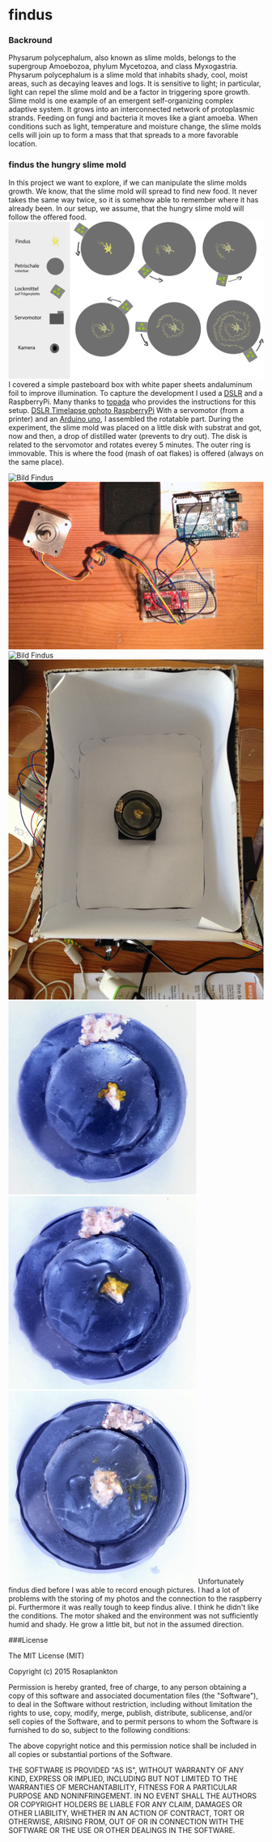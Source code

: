 # findus

### Backround

Physarum polycephalum, also known as slime molds, belongs to the supergroup Amoebozoa, phylum Mycetozoa, and class Myxogastria. Physarum polycephalum is a slime mold that inhabits shady, cool, moist areas, such as decaying leaves and logs. It is sensitive to light; in particular, light can repel the slime mold and be a factor in triggering spore growth.
Slime mold is one example of an emergent self-organizing complex adaptive system.
It grows into an interconnected network of protoplasmic strands.
Feeding on fungi and bacteria it moves like a giant amoeba. When conditions such as light, temperature and moisture change,
the slime molds cells will join up to form a mass that that spreads to a more favorable location.

### findus the hungry slime mold

In this project we want to explore, if we can manipulate the slime molds growth.
We know, that the slime mold will spread to find new food. It never takes the same way twice, so it is somehow able
to remember where it has already been.
In our setup, we assume, that the hungry slime mold will follow the offered food.
![Bild Findus](images/findus_schneckentanz.png)
I covered a simple pasteboard box with white paper sheets andaluminum foil to improve illumination.
To capture the development I used a [DSLR](http://gphoto.org/proj/libgphoto2/support.php) and a RaspberryPi. Many thanks to [topada](https://github.com/topada) who provides the instructions for this setup.
[DSLR Timelapse gphoto RaspberryPi](https://github.com/topada/DSLR-Timelapse-gphoto-RPI)
With a servomotor (from a printer) and an [Arduino uno](https://www.arduino.cc/en/Main/ArduinoBoardUno), I assembled the rotatable part.
During the experiment, the slime mold was placed on a little disk with substrat and got, now and then, a drop of distilled water (prevents to dry out). The disk is related to the servomotor and rotates everey 5 minutes.
The outer ring is immovable. This is where the food (mash of oat flakes) is offered (always on the same place).






![Bild Findus](images/setup_2.png)
![Bild Findus](images/setup.png)
![Bild Findus](images/aufbau.png)
![Bild Findus](images/unterordner/bild2.jpg)
![Bild Findus](images/findus1.png)
![Bild Findus](images/findus2.png)
![Bild Findus](images/findus3.png)
Unfortunately findus died before I was able to record enough pictures.
I had a lot of problems with the storing of my photos and the connection to the raspberry pi.
Furthermore it was really tough to keep findus alive. I think he didn't like the conditions. The motor shaked and the environment was not sufficiently humid and shady.
He grow a little bit, but not in the assumed direction.
 
###License

The MIT License (MIT)

Copyright (c) 2015 Rosaplankton

Permission is hereby granted, free of charge, to any person obtaining a copy
of this software and associated documentation files (the "Software"), to deal
in the Software without restriction, including without limitation the rights
to use, copy, modify, merge, publish, distribute, sublicense, and/or sell
copies of the Software, and to permit persons to whom the Software is
furnished to do so, subject to the following conditions:

The above copyright notice and this permission notice shall be included in
all copies or substantial portions of the Software.

THE SOFTWARE IS PROVIDED "AS IS", WITHOUT WARRANTY OF ANY KIND, EXPRESS OR
IMPLIED, INCLUDING BUT NOT LIMITED TO THE WARRANTIES OF MERCHANTABILITY,
FITNESS FOR A PARTICULAR PURPOSE AND NONINFRINGEMENT. IN NO EVENT SHALL THE
AUTHORS OR COPYRIGHT HOLDERS BE LIABLE FOR ANY CLAIM, DAMAGES OR OTHER
LIABILITY, WHETHER IN AN ACTION OF CONTRACT, TORT OR OTHERWISE, ARISING FROM,
OUT OF OR IN CONNECTION WITH THE SOFTWARE OR THE USE OR OTHER DEALINGS IN
THE SOFTWARE.
